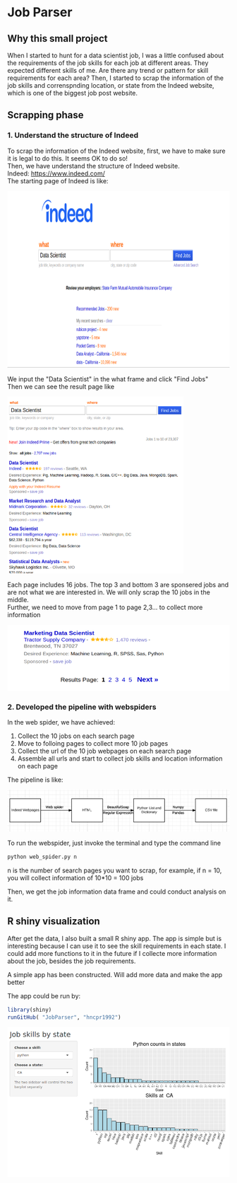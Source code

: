 # Job Parser

## Why this small project
When I started to hunt for a data scientist job, I was a little confused about the requirements of the job skills for each job at different areas. They expected different skills of me. Are there any trend or pattern for skill requirements for each area?
Then, I started to scrap the information of the job skills and correnspnding location, or state from the Indeed website, which is one of the biggest job post website.<br>

## Scrapping phase

### 1. Understand the structure of Indeed
To scrap the information of the Indeed website, first, we have to make sure it is legal to do this. It seems OK to do so!<br>
Then, we have understand the structure of Indeed website.<br>
Indeed: https://www.indeed.com/<br>
The starting page of Indeed is like:

<img src="img/G1.png" height="400" width="1000">

We input the "Data Scientist" in the what frame and click "Find Jobs"<br>
Then we can see the result page like

<img src="img/G2.png" height="400" width="400">

Each page includes 16 jobs. The top 3 and bottom 3 are sponsered jobs and are not what we are interested in.
We will only scrap the 10 jobs in the middle.<br>
Further, we need to move from page 1 to page 2,3... to collect more information

<img src="img/G3.png" height="150" width="600">

### 2. Developed the pipeline with webspiders
In the web spider, we have achieved:
1. Collect the 10 jobs on each search page
2. Move to folloing pages to collect more 10 job pages
3. Collect the url of the 10 job webpages on each search page
4. Assemble all urls and start to collect job skills and location information on each page

The pipeline is like:

<img src="img/WF.png">

To run the webspider, just invoke the terminal and type the command line

```python
python web_spider.py n
```
n is the number of search pages you want to scrap, for example, if n = 10, you will collect information of
10*10 = 100 jobs

Then, we get the job information data frame and could conduct analysis on it.

## R shiny visualization
After get the data, I also built a small R shiny app. The app is simple but is interesting because I can use it to 
see the skill requirements in each state. I could add more functions to it in the future if I collecte more information
about the job, besides the job requirements.

A simple app has been constructed. Will add more data and make the app better <br>

The app could be run by:
```r
library(shiny)
runGitHub( "JobParser", "hncpr1992") 
```

<img src="img/app.png">

